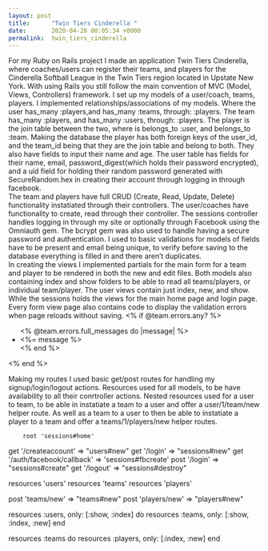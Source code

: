 ```yaml
---
layout: post
title:      "Twin Tiers Cinderella "
date:       2020-04-20 00:05:34 +0000
permalink:  twin_tiers_cinderella
---
```



For my Ruby on Rails project I made an application Twin Tiers Cinderella, where coaches/users can register their teams, and players for the Cinderella Softball League in the Twin Tiers region located in Upstate New York.  With using Rails you still follow the main convention of MVC (Model, Views, Controllers) framework.  I set up my models of a user/coach, teams, players.  I implemented relationships/associations of my models.   Where the user has_many :players,and has_many :teams, through: :players.  The team has_many :players, and has_many :users, through: :players.  The player is the join table between the two, where is belongs_to :user, and belongs_to :team.
Making the database the player has both foreign keys of the user_id, and the team_id being that they are the join table and belong to both. They also have fields to input their name and age. The user table has fields for their name, email, password_digest(which holds their password encrypted), and a uid field for holding their random password generated with SecureRandom.hex in creating their account through logging in through facebook.   
  The team and players have full CRUD (Create, Read, Update, Delete) functionality instatiated through their controllers.  The user/coaches have functionality to create, read through their controller. The sessions controller handles logging in through my site or optionally through Facebook using the Omniauth gem.  The bcrypt gem was also used to handle having a secure password and authentication. I used to basic validations for models of fields have to be present and email being unique, to verify before saving to the database everything is filled in and there aren’t duplicates.  
In creating the views I implemented partials for the main form for a team and player to be rendered in both the new and edit files.  Both models also containing index and show folders to be able to read all teams/players, or individual team/player. The user views contain just index, new, and show. While the sessions holds the views for the main home page and login page. Every form view page also contains code to display the validation errors when page reloads without saving. 
		<% if @team.errors.any? %> 
        		<div id= "error_explanation"> 
            <ul>
                <% @team.errors.full_messages do |message| %> 
                    <li><%= message %></li>
                <% end %>
            </ul> 
        </div>
    <% end %> 


Making my routes I used basic get/post routes for handling my signup/login/logout actions.  Resources used for all models, to be have availability to all their conrtroller actions. Nested resources used for a user to team, to be able in instatiate a team to a user and offer a user/1/team/new helper route. As well as a team to a user to then be able to instatiate a player to a team and offer a teams/1/players/new helper routes.  

		root 'sessions#home' 

  get '/createaccount' => "users#new"
  get '/login' => "sessions#new" 
  get '/auth/facebook/callback' => 'sessions#fbcreate' 
  post '/login' => "sessions#create" 
  get '/logout' => "sessions#destroy" 

  resources 'users'
  resources 'teams'
  resources 'players'

  post 'teams/new' => "teams#new"
  post 'players/new' => "players#new"  

  resources :users, only: [:show, :index] do 
    resources :teams, only: [:show, :index, :new] 
  end 

  resources :teams do 
    resources :players, only: [:index, :new] 
  end 


 


